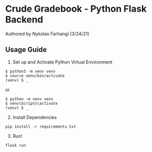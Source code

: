 # Crude Gradebook - Python Flask Backend

Authored by Nykolas Farhangi (3/24/21)

## Usage Guide

1. Set up and Activate Python Virtual Environment
```
$ python3 -m venv venv
$ source venv/bin/activate
(venv) $ _
```
or
```
$ python -m venv venv
$ venv\Scripts\activate
(venv) $ _
```

2. Install Dependencies
```
pip install -r requirements.txt
```

3. Run!
```
flask run
```
